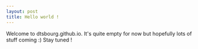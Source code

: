 ```yaml
---
layout: post
title: Hello world !
---
```


Welcome to dtsbourg.github.io. It's quite empty for now but hopefully lots of stuff coming :) Stay tuned !
